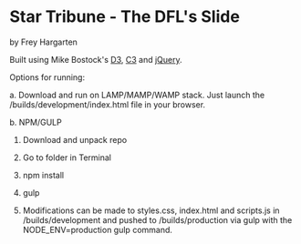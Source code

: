Star Tribune - The DFL's Slide
================

by Frey Hargarten

Built using Mike Bostock's [D3](https://github.com/mbostock/d3), [C3](https://github.com/c3js/c3) and [jQuery](https://github.com/jquery/jquery).

Options for running:

a. Download and run on LAMP/MAMP/WAMP stack. Just launch the /builds/development/index.html file in your browser.

b. NPM/GULP

1. Download and unpack repo

2. Go to folder in Terminal

3. npm install

4. gulp

5. Modifications can be made to styles.css, index.html and scripts.js in /builds/development and pushed to /builds/production via gulp with the NODE_ENV=production gulp command.